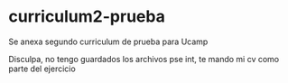 # curriculum2-prueba
Se anexa segundo curriculum de prueba para Ucamp

Disculpa, no tengo guardados los archivos pse int, te mando mi cv como parte del ejercicio
